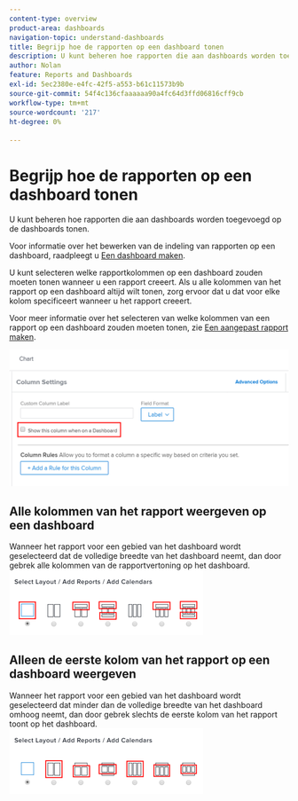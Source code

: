 ```yaml
---
content-type: overview
product-area: dashboards
navigation-topic: understand-dashboards
title: Begrijp hoe de rapporten op een dashboard tonen
description: U kunt beheren hoe rapporten die aan dashboards worden toegevoegd op de dashboards tonen.
author: Nolan
feature: Reports and Dashboards
exl-id: 5ec2380e-e4fc-42f5-a553-b61c11573b9b
source-git-commit: 54f4c136cfaaaaaa90a4fc64d3ffd06816cff9cb
workflow-type: tm+mt
source-wordcount: '217'
ht-degree: 0%

---
```


# Begrijp hoe de rapporten op een dashboard tonen

U kunt beheren hoe rapporten die aan dashboards worden toegevoegd op de dashboards tonen.

Voor informatie over het bewerken van de indeling van rapporten op een dashboard, raadpleegt u [Een dashboard maken](../../../reports-and-dashboards/dashboards/creating-and-managing-dashboards/create-dashboard.md).

U kunt selecteren welke rapportkolommen op een dashboard zouden moeten tonen wanneer u een rapport creeert. Als u alle kolommen van het rapport op een dashboard altijd wilt tonen, zorg ervoor dat u dat voor elke kolom specificeert wanneer u het rapport creeert.

Voor meer informatie over het selecteren van welke kolommen van een rapport op een dashboard zouden moeten tonen, zie [Een aangepast rapport maken](../../../reports-and-dashboards/reports/creating-and-managing-reports/create-custom-report.md).

![Tonen in dashboard, optie](assets/show-in-dashboard.png)

## Alle kolommen van het rapport weergeven op een dashboard

Wanneer het rapport voor een gebied van het dashboard wordt geselecteerd dat de volledige breedte van het dashboard neemt, dan door gebrek alle kolommen van de rapportvertoning op het dashboard.\
![Alle kolomopties tonen](assets/qs-dashboard-full-reports-350x118.png)

## Alleen de eerste kolom van het rapport op een dashboard weergeven

Wanneer het rapport voor een gebied van het dashboard wordt geselecteerd dat minder dan de volledige breedte van het dashboard omhoog neemt, dan door gebrek slechts de eerste kolom van het rapport toont op het dashboard.\
![Opties voor eerste kolom tonen](assets/qs-dashboard-truncated-reports-350x118.png)
